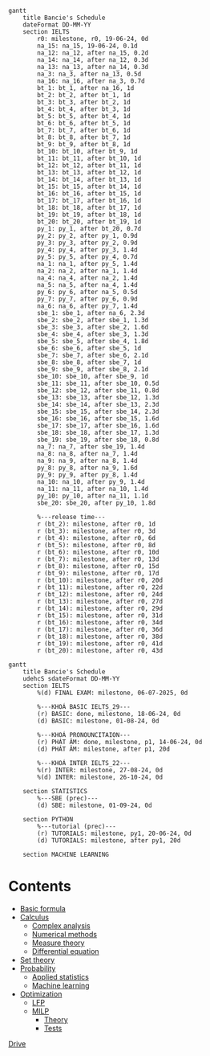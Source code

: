 
```mermaid
gantt
    title Bancie's Schedule
    dateFormat DD-MM-YY
    section IELTS
        r0: milestone, r0, 19-06-24, 0d
        na_15: na_15, 19-06-24, 0.1d
        na_12: na_12, after na_15, 0.2d
        na_14: na_14, after na_12, 0.3d
        na_13: na_13, after na_14, 0.3d
        na_3: na_3, after na_13, 0.5d
        na_16: na_16, after na_3, 0.7d
        bt_1: bt_1, after na_16, 1d
        bt_2: bt_2, after bt_1, 1d
        bt_3: bt_3, after bt_2, 1d
        bt_4: bt_4, after bt_3, 1d
        bt_5: bt_5, after bt_4, 1d
        bt_6: bt_6, after bt_5, 1d
        bt_7: bt_7, after bt_6, 1d
        bt_8: bt_8, after bt_7, 1d
        bt_9: bt_9, after bt_8, 1d
        bt_10: bt_10, after bt_9, 1d
        bt_11: bt_11, after bt_10, 1d
        bt_12: bt_12, after bt_11, 1d
        bt_13: bt_13, after bt_12, 1d
        bt_14: bt_14, after bt_13, 1d
        bt_15: bt_15, after bt_14, 1d
        bt_16: bt_16, after bt_15, 1d
        bt_17: bt_17, after bt_16, 1d
        bt_18: bt_18, after bt_17, 1d
        bt_19: bt_19, after bt_18, 1d
        bt_20: bt_20, after bt_19, 1d
        py_1: py_1, after bt_20, 0.7d
        py_2: py_2, after py_1, 0.9d
        py_3: py_3, after py_2, 0.9d
        py_4: py_4, after py_3, 1.4d
        py_5: py_5, after py_4, 0.7d
        na_1: na_1, after py_5, 1.4d
        na_2: na_2, after na_1, 1.4d
        na_4: na_4, after na_2, 1.4d
        na_5: na_5, after na_4, 1.4d
        py_6: py_6, after na_5, 0.5d
        py_7: py_7, after py_6, 0.9d
        na_6: na_6, after py_7, 1.4d
        sbe_1: sbe_1, after na_6, 2.3d
        sbe_2: sbe_2, after sbe_1, 1.3d
        sbe_3: sbe_3, after sbe_2, 1.6d
        sbe_4: sbe_4, after sbe_3, 1.3d
        sbe_5: sbe_5, after sbe_4, 1.8d
        sbe_6: sbe_6, after sbe_5, 1d
        sbe_7: sbe_7, after sbe_6, 2.1d
        sbe_8: sbe_8, after sbe_7, 1d
        sbe_9: sbe_9, after sbe_8, 2.1d
        sbe_10: sbe_10, after sbe_9, 1d
        sbe_11: sbe_11, after sbe_10, 0.5d
        sbe_12: sbe_12, after sbe_11, 0.8d
        sbe_13: sbe_13, after sbe_12, 1.3d
        sbe_14: sbe_14, after sbe_13, 2.3d
        sbe_15: sbe_15, after sbe_14, 2.3d
        sbe_16: sbe_16, after sbe_15, 1.6d
        sbe_17: sbe_17, after sbe_16, 1.6d
        sbe_18: sbe_18, after sbe_17, 1.3d
        sbe_19: sbe_19, after sbe_18, 0.8d
        na_7: na_7, after sbe_19, 1.4d
        na_8: na_8, after na_7, 1.4d
        na_9: na_9, after na_8, 1.4d
        py_8: py_8, after na_9, 1.6d
        py_9: py_9, after py_8, 1.4d
        na_10: na_10, after py_9, 1.4d
        na_11: na_11, after na_10, 1.4d
        py_10: py_10, after na_11, 1.1d
        sbe_20: sbe_20, after py_10, 1.8d

        %---release time---
        r (bt_2): milestone, after r0, 1d
        r (bt_3): milestone, after r0, 3d
        r (bt_4): milestone, after r0, 6d
        r (bt_5): milestone, after r0, 8d
        r (bt_6): milestone, after r0, 10d
        r (bt_7): milestone, after r0, 13d
        r (bt_8): milestone, after r0, 15d
        r (bt_9): milestone, after r0, 17d
        r (bt_10): milestone, after r0, 20d
        r (bt_11): milestone, after r0, 22d
        r (bt_12): milestone, after r0, 24d
        r (bt_13): milestone, after r0, 27d
        r (bt_14): milestone, after r0, 29d
        r (bt_15): milestone, after r0, 31d
        r (bt_16): milestone, after r0, 34d
        r (bt_17): milestone, after r0, 36d
        r (bt_18): milestone, after r0, 38d
        r (bt_19): milestone, after r0, 41d
        r (bt_20): milestone, after r0, 43d
```


```mermaid
gantt
    title Bancie's Schedule
    udehcS sdateFormat DD-MM-YY
    section IELTS
        %(d) FINAL EXAM: milestone, 06-07-2025, 0d

        %---KHOÁ BASIC IELTS_29---
        (r) BASIC: done, milestone, 18-06-24, 0d
        (d) BASIC: milestone, 01-08-24, 0d

        %---KHOÁ PRONOUNCITAION---
        (r) PHÁT ÂM: done, milestone, p1, 14-06-24, 0d
        (d) PHÁT ÂM: milestone, after p1, 20d

        %---KHOÁ INTER IELTS_22---
        %(r) INTER: milestone, 27-08-24, 0d
        %(d) INTER: milestone, 26-10-24, 0d

    section STATISTICS
        %---SBE (prec)---
        (d) SBE: milestone, 01-09-24, 0d

    section PYTHON
        %---tutorial (prec)---
        (r) TUTORIALS: milestone, py1, 20-06-24, 0d
        (d) TUTORIALS: milestone, after py1, 20d

    section MACHINE LEARNING
```

# Contents
- [Basic formula](https://github.com/S-ROLL/notebook.maths/blob/main/Maths/BASIC-FORMULA/basic.ipynb)
- [Calculus]()
  - [Complex analysis](https://github.com/S-ROLL/notebook.maths/blob/main/Maths/CALCULUS/Complex-Analysis/ca.ipynb)
  - [Numerical methods](https://github.com/S-ROLL/notebook.maths/blob/main/Maths/CALCULUS/Numerical-Methods/nm.ipynb)
  - [Measure theory](https://github.com/S-ROLL/notebook.maths/blob/main/Maths/CALCULUS/Measure-theory/measure.ipynb)
  - [Differential equation](https://github.com/S-ROLL/notebook.maths/blob/main/Maths/CALCULUS/Differential-equation/differential.ipynb)
- [Set theory](https://github.com/S-ROLL/notebook.maths/blob/main/Maths/NUMBER-THEORY/Set-theory/set-theory.ipynb)
- [Probability]()
  - [Applied statistics](https://github.com/S-ROLL/notebook.maths/blob/main/Maths/PROBABILITY/Applied-Statistics/advance/advance-AS.ipynb)
  - [Machine learning](https://github.com/S-ROLL/notebook.maths/blob/main/Maths/PROBABILITY/Machine-Learning/ml.ipynb)
- [Optimization]()
  - [LFP](https://github.com/S-ROLL/notebook.maths/blob/main/NCKH/LFP/theory/LFP.ipynb)
  - [MILP]()
    - [Theory](https://github.com/S-ROLL/notebook.maths/blob/main/NCKH/MILP/theory/nckh.ipynb)
    - [Tests](https://github.com/S-ROLL/notebook.maths/blob/main/NCKH/MILP/tests/test_nckh.ipynb)

[Drive](https://drive.google.com/drive/u/1/folders/1HARdf9ZS6k-OPniwOIoeQKNms1sTe28c)

